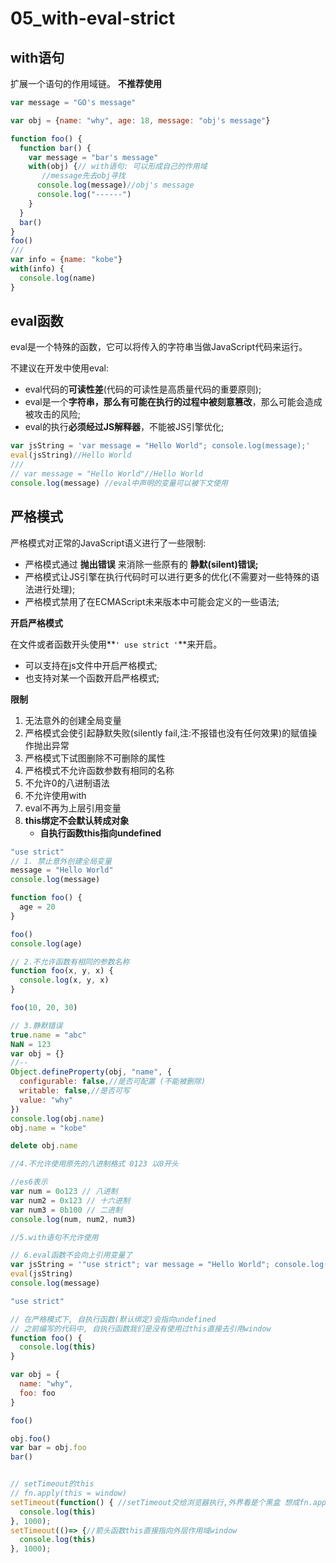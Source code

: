 # 05_with-eval-strict

## with语句

扩展一个语句的作用域链。 **不推荐使用**

```js
var message = "GO's message"

var obj = {name: "why", age: 18, message: "obj's message"}

function foo() {
  function bar() {
    var message = "bar's message"
    with(obj) {// with语句: 可以形成自己的作用域
       //message先去obj寻找
      console.log(message)//obj's message
      console.log("------")
    }
  }
  bar()
}
foo()
///
var info = {name: "kobe"}
with(info) {
  console.log(name)
}


```





## eval函数

eval是一个特殊的函数，它可以将传入的字符串当做JavaScript代码来运行。

不建议在开发中使用eval:

- eval代码的**可读性差**(代码的可读性是高质量代码的重要原则);
- eval是一个**字符串，那么有可能在执行的过程中被刻意篡改**，那么可能会造成被攻击的风险; 
- eval的执行**必须经过JS解释器**，不能被JS引擎优化;

```js
var jsString = 'var message = "Hello World"; console.log(message);'
eval(jsString)//Hello World
///
// var message = "Hello World"//Hello World
console.log(message) //eval中声明的变量可以被下文使用


```



## 严格模式

严格模式对正常的JavaScript语义进行了一些限制:

- 严格模式通过 **抛出错误** 来消除一些原有的 **静默(silent)错误;**
- 严格模式让JS引擎在执行代码时可以进行更多的优化(不需要对一些特殊的语法进行处理);
- 严格模式禁用了在ECMAScript未来版本中可能会定义的一些语法;

**开启严格模式**

在文件或者函数开头使用**`' use strict '`**来开启。

- 可以支持在js文件中开启严格模式;
- 也支持对某一个函数开启严格模式;

**限制**

1. 无法意外的创建全局变量
2. 严格模式会使引起静默失败(silently fail,注:不报错也没有任何效果)的赋值操作抛出异常
3. 严格模式下试图删除不可删除的属性
4. 严格模式不允许函数参数有相同的名称
5. 不允许0的八进制语法
6. 不允许使用with
7. eval不再为上层引用变量
8. **this绑定不会默认转成对象**
   - **自执行函数this指向undefined**

```js
"use strict"
// 1. 禁止意外创建全局变量
message = "Hello World"
console.log(message)

function foo() {
  age = 20
}

foo()
console.log(age)

// 2.不允许函数有相同的参数名称
function foo(x, y, x) {
  console.log(x, y, x)
}

foo(10, 20, 30)

// 3.静默错误
true.name = "abc"
NaN = 123
var obj = {}
//--
Object.defineProperty(obj, "name", {
  configurable: false,//是否可配置 (不能被删除)
  writable: false,//是否可写
  value: "why"
})
console.log(obj.name)
obj.name = "kobe" 

delete obj.name

//4.不允许使用原先的八进制格式 0123 以0开头

//es6表示
var num = 0o123 // 八进制
var num2 = 0x123 // 十六进制
var num3 = 0b100 // 二进制
console.log(num, num2, num3)

//5.with语句不允许使用

// 6.eval函数不会向上引用变量了
var jsString = '"use strict"; var message = "Hello World"; console.log(message);'
eval(jsString)
console.log(message)
```



```js
"use strict"

// 在严格模式下, 自执行函数(默认绑定)会指向undefined
// 之前编写的代码中, 自执行函数我们是没有使用过this直接去引用window
function foo() {
  console.log(this)
}

var obj = {
  name: "why",
  foo: foo
}

foo()

obj.foo()
var bar = obj.foo
bar()


// setTimeout的this
// fn.apply(this = window)
setTimeout(function() { //setTimeout交给浏览器执行,外界看是个黑盒 想成fn.apply(window)
  console.log(this)
}, 1000);
setTimeout(()=> {//箭头函数this直接指向外层作用域window
  console.log(this)
}, 1000);

```

